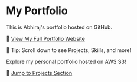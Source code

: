# My Portfolio
This is Abhiraj's portfolio hosted on GitHub.


🚀 [View My Full Portfolio Website](http://abhiraj-portfolio-site.s3-website-us-east-1.amazonaws.com/)

🧠 Tip: Scroll down to see Projects, Skills, and more!




Explore my personal portfolio hosted on AWS S3!

🚀 [Jump to Projects Section](http://abhiraj-portfolio-site.s3-website-us-east-1.amazonaws.com/#projects)

